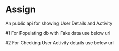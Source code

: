 # Assign
An public api for showing User Details and Activity

#1 For Populating db with Fake data use below url


#2 For Checking User Activity details use below url

